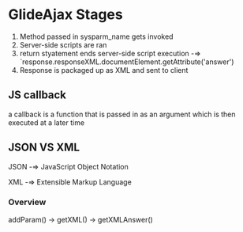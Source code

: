 # GlideAjax Stages

1. Method passed in sysparm_name gets invoked
2. Server-side scripts are ran
3. return styatement ends server-side script execution -=> `response.responseXML.documentElement.getAttribute('answer')
4. Response is packaged up as XML and sent to client

## JS callback

a callback is a function that is passed in as an argument which is then executed at a later time

## JSON VS XML

JSON -=> JavaScript Object Notation

XML -=> Extensible Markup Language

### Overview

addParam() -> getXML() -> getXMLAnswer()